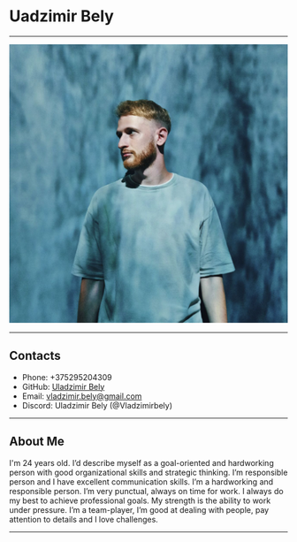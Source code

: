 # Uadzimir Bely

---

![photo](./img/photo.jpg)

---

## Contacts

- Phone: +375295204309
- GitHub: [Uladzimir Bely](https://github.com/Vladzimirbely)
- Email: vladzimir.bely@gmail.com
- Discord: Uladzimir Bely (@Vladzimirbely)

---

## About Me

I'm 24 years old. I’d describe myself as a goal-oriented and hardworking person with good organizational skills and strategic thinking. I’m responsible person and I have excellent communication skills. I’m a hardworking and responsible person. I’m very punctual, always on time for work. I always do my best to achieve professional goals. My strength is the ability to work under pressure. I’m a team-player, I’m good at dealing with people, pay attention to details and I love challenges.

---
